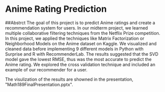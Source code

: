 # Anime Rating Prediction

##Abstrct
The goal of this project is to predict Anime ratings and create a recommendation system for users. In
our midterm project, we learned multiple collaborative filtering techniques from the Netflix Prize
competition. In this project, we applied the techniques like Matrix Factorization or Neighborhood
Models on the Anime dataset on Kaggle. We visualized and cleaned data before implementing 9
different models in Python with Surprise and R with RecommenderLab. The results suggested that
the SVD model gave the lowest RMSE, thus was the most accurate to predict the Anime rating. We
explored the cross validation technique and included an example of our recommender for a user.

The visulization of the results are showned in the presentation, "Math189FinalPresentation.pptx".
